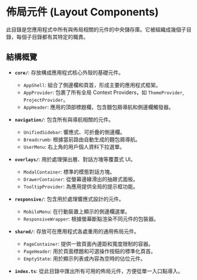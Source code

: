 # 佈局元件 (Layout Components)

此目錄是您應用程式中所有與佈局相關的元件的中央儲存庫。它被組織成幾個子目錄，每個子目錄都有其特定的職責。

## 結構概覽

- **`core/`**: 存放構成應用程式核心外殼的基礎元件。
  - `AppShell`: 組合了側邊欄和頁首，形成主要的應用程式框架。
  - `AppProvider`: 包裹了所有全局 Context Providers，如 `ThemeProvider`, `ProjectProvider`。
  - `AppHeader`: 應用的頂部標題欄，包含麵包屑導航和側邊欄觸發器。

- **`navigation/`**: 包含所有與導航相關的元件。
  - `UnifiedSidebar`: 響應式、可折疊的側邊欄。
  - `Breadcrumb`: 根據當前路由自動生成的麵包屑導航。
  - `UserMenu`: 右上角的用戶個人資料下拉選單。

- **`overlays/`**: 用於處理彈出層、對話方塊等覆蓋式 UI。
  - `ModalContainer`: 標準的模態對話方塊。
  - `DrawerContainer`: 從螢幕邊緣滑出的抽屜式面板。
  - `TooltipProvider`: 為應用提供全局的提示框功能。

- **`responsive/`**: 包含用於處理響應式設計的元件。
  - `MobileMenu`: 在行動裝置上顯示的側邊欄選單。
  - `ResponsiveWrapper`: 根據螢幕斷點渲染不同元件的包裝器。

- **`shared/`**: 存放可在應用程式各處重用的通用佈局元件。
  - `PageContainer`: 提供一致頁面內邊距和寬度限制的容器。
  - `PageHeader`: 用於頁面標題和可選操作按鈕的標準化頁首。
  - `EmptyState`: 用於顯示列表或內容為空時的佔位元件。

- **`index.ts`**: 從此目錄中匯出所有可用的佈局元件，方便從單一入口點導入。
